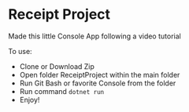 # Receipt Project

Made this little Console App following a video tutorial

To use: 
- Clone or Download Zip
- Open folder ReceiptProject within the main folder
- Run Git Bash or favorite Console from the folder
- Run command `dotnet run`
- Enjoy!
